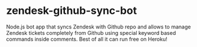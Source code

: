 # zendesk-github-sync-bot
Node.js bot app that syncs Zendesk with Github repo and allows to manage Zendesk tickets completely from Github using special keyword based commands inside comments. Best of all it can run free on Heroku!
